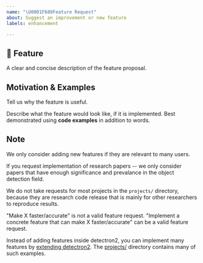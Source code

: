 ```yaml
---
name: "\U0001F680Feature Request"
about: Suggest an improvement or new feature
labels: enhancement

---
```


## 🚀 Feature
A clear and concise description of the feature proposal.

## Motivation & Examples

Tell us why the feature is useful.

Describe what the feature would look like, if it is implemented.
Best demonstrated using **code examples** in addition to words.

## Note

We only consider adding new features if they are relevant to many users.

If you request implementation of research papers -- we only consider papers that have enough significance and prevalance in the object detection field.

We do not take requests for most projects in the `projects/` directory, because they are research code release that is mainly for other researchers to reproduce results.

"Make X faster/accurate" is not a valid feature request. "Implement a concrete feature that can make X faster/accurate" can be a valid feature request.

Instead of adding features inside detectron2,
you can implement many features by [extending detectron2](https://detectron2.readthedocs.io/tutorials/extend.html).
The [projects/](https://github.com/facebookresearch/detectron2/tree/master/projects/) directory contains many of such examples.

